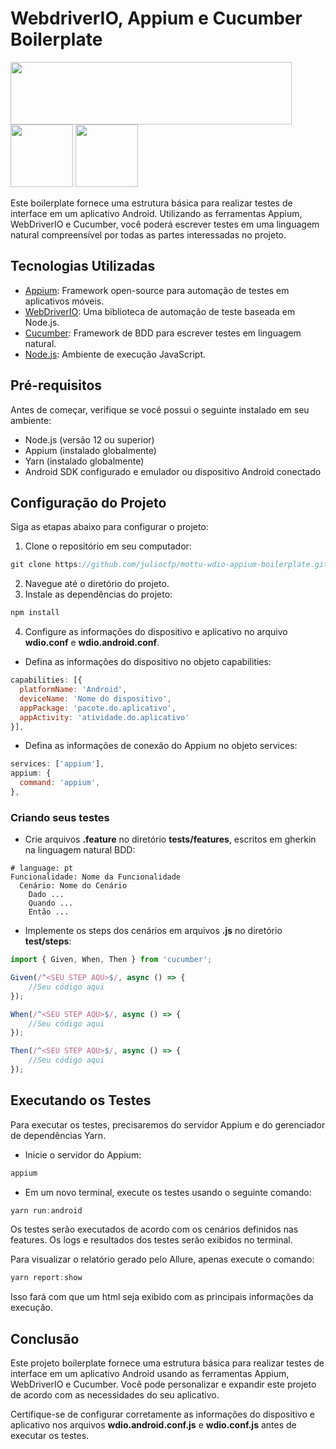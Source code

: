 # WebdriverIO, Appium e Cucumber Boilerplate

<img src="https://appium.io/docs/en/2.0/assets/images/appium-logo-horiz.png" width="450" height="100"> <img src="https://cucumber.io/cucumber/media/images/logos/icons/cucumber-open-icon.svg" width="100" height="100"> <img src="https://webdriver.io/img/logo-webdriver-io.png" width="100" height="100">

Este boilerplate fornece uma estrutura básica para realizar testes de interface em um aplicativo Android. Utilizando as ferramentas Appium, WebDriverIO e Cucumber, você poderá escrever testes em uma linguagem natural compreensível por todas as partes interessadas no projeto.

## Tecnologias Utilizadas

- [Appium]: Framework open-source para automação de testes em aplicativos móveis.
- [WebDriverIO]: Uma biblioteca de automação de teste baseada em Node.js.
- [Cucumber]: Framework de BDD para escrever testes em linguagem natural.
- [Node.js]: Ambiente de execução JavaScript.

[Appium]: <https://appium.io/>
[WebDriverIO]: <https://webdriver.io/>
[Cucumber]: <https://cucumber.io/>
[Node.js]: <https://nodejs.org/>

## Pré-requisitos

Antes de começar, verifique se você possui o seguinte instalado em seu ambiente:

- Node.js (versão 12 ou superior)
- Appium (instalado globalmente)
- Yarn (instalado globalmente)
- Android SDK configurado e emulador ou dispositivo Android conectado

## Configuração do Projeto

Siga as etapas abaixo para configurar o projeto:

1. Clone o repositório em seu computador:
```javascript
git clone https://github.com/juliocfp/mottu-wdio-appium-boilerplate.git
```
2. Navegue até o diretório do projeto.
3. Instale as dependências do projeto:
```javascript
npm install
```
4. Configure as informações do dispositivo e aplicativo no arquivo **wdio.conf** e **wdio.android.conf**.
- Defina as informações do dispositivo no objeto capabilities:
```javascript
capabilities: [{
  platformName: 'Android',
  deviceName: 'Nome do dispositivo',
  appPackage: 'pacote.do.aplicativo',
  appActivity: 'atividade.do.aplicativo'
}],
```
- Defina as informações de conexão do Appium no objeto services:
```javascript
services: ['appium'],
appium: {
  command: 'appium',
},
```

### Criando seus testes

- Crie arquivos **.feature** no diretório **tests/features**, escritos em gherkin na linguagem natural BDD:
```gherkin
# language: pt
Funcionalidade: Nome da Funcionalidade
  Cenário: Nome do Cenário
    Dado ...
    Quando ...
    Então ...
```

- Implemente os steps dos cenários em arquivos **.js** no diretório **test/steps**:
```javascript
import { Given, When, Then } from 'cucumber';

Given(/^<SEU STEP AQU>$/, async () => {
    //Seu código aqui
});

When(/^<SEU STEP AQU>$/, async () => {
    //Seu código aqui
});

Then(/^<SEU STEP AQU>$/, async () => {
    //Seu código aqui
});
```

## Executando os Testes

Para executar os testes, precisaremos do servidor Appium e do gerenciador de dependências Yarn.

- Inicie o servidor do Appium:
```javascript
appium
```
- Em um novo terminal, execute os testes usando o seguinte comando:
```javascript
yarn run:android
```
Os testes serão executados de acordo com os cenários definidos nas features. Os logs e resultados dos testes serão exibidos no terminal.


Para visualizar o relatório gerado pelo Allure, apenas execute o comando:
```javascript
yarn report:show
```
Isso fará com que um html seja exibido com as principais informações da execução.

## Conclusão

Este projeto boilerplate fornece uma estrutura básica para realizar testes de interface em um aplicativo Android usando as ferramentas Appium, WebDriverIO e Cucumber. Você pode personalizar e expandir este projeto de acordo com as necessidades do seu aplicativo.

Certifique-se de configurar corretamente as informações do dispositivo e aplicativo nos arquivos **wdio.android.conf.js** e **wdio.conf.js** antes de executar os testes.
